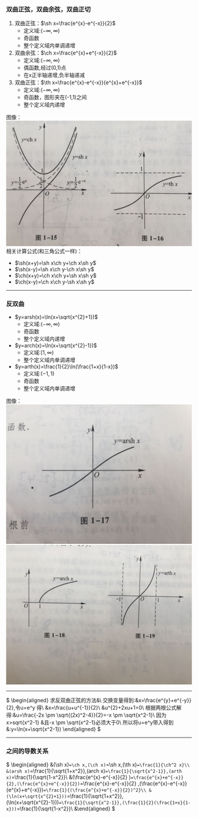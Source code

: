 ### 双曲正弦，双曲余弦，双曲正切
1. 双曲正弦：$\sh x=\frac{e^{x}-e^{-x}}{2}$
	- 定义域:$(-\infty,\infty)$
	- 奇函数
	- 整个定义域内单调递增
2. 双曲余弦：$\ch x=\frac{e^{x}+e^{-x}}{2}$
	- 定义域:$(-\infty,\infty)$
	- 偶函数,经过(0,1)点
	- 在x正半轴递增,负半轴递减
3. 双曲正弦：$\th x=\frac{e^{x}-e^{-x}}{e^{x}+e^{-x}}$
	- 定义域:$(-\infty,\infty)$
	- 奇函数，图形夹在(-1,1)之间
	- 整个定义域内递增

图像：
![](./pic/suang-1.png)
相关计算公式(和三角公式一样)：
- $\sh(x+y)=\sh x\ch y+\ch x\sh y$
- $\sh(x-y)=\sh x\ch y-\ch x\sh y$
- $\ch(x+y)=\ch x\ch y+\sh x\sh y$
- $\ch(x-y)=\ch x\ch y-\sh x\sh y$
---
### 反双曲
- $y=arsh(x)=\ln(x+\sqrt{x^{2}+1})$
	- 定义域:$(-\infty,\infty)$
	- 奇函数
	- 整个定义域内递增
- $y=arch(x)=\ln(x+\sqrt{x^{2}-1})$
	- 定义域:$[1,\infty)$
	- 整个定义域内单调递增
- $y=arth(x)=\frac{1}{2}\ln(\frac{1+x}{1-x})$
	- 定义域:$(-1,1)$
	- 奇函数
	- 整个定义域内单调递增

图像：
![](./pic/suang-2.png)
![](./pic/suang-3.png)

---
$
\begin{aligned}
求反双曲正弦的方法&\\
交换变量得到:&x=\frac{e^{y}+e^{-y}}{2},令u=e^y 得\\
&x=\frac{u+u^{-1}}{2}\\
&u^{2}+2xu+1=0\\
根据两根公式解得:&u=\frac{-2x \pm \sqrt{(2x)^2-4}}{2}=-x \pm \sqrt{x^2-1}\\
因为x>sqrt{x^2-1} &且-x \pm \sqrt{x^2-1}必须大于0\\
所以将u=e^y带入得到&:y=\ln(x+\sqrt{x^2-1})
\end{aligned}
$

----

### 之间的导数关系
$
\begin{aligned}
&(\sh x)`=\ch x,(\ch x)`=\sh x,(\th x)`=\frac{1}{\ch^2 x}\\
&(arsh x)`=\frac{1}{\sqrt{1+x^2}},(arch x)`=\frac{1}{\sqrt{x^2-1}},(arth x)`=\frac{1}{\sqrt{1-x^2}}\\
&(\frac{e^{x}-e^{-x}}{2} )`=\frac{e^{x}+e^{-x}}{2},(\frac{e^{x}+e^{-x}}{2})`=\frac{e^{x}-e^{-x}}{2} ,(\frac{e^{x}-e^{-x}}{e^{x}+e^{-x}})`=\frac{1}{(\frac{e^{x}+e^{-x}}{2})^2}\\
&(\ln(x+\sqrt{x^{2}+1}))`=\frac{1}{\sqrt{1+x^2}},(\ln(x+\sqrt{x^{2}-1}))`=\frac{1}{\sqrt{x^2-1}},(\frac{1}{2}(\frac{1+x}{1-x}))`=\frac{1}{\sqrt{1-x^2}}\\
&\end{aligned}
$

